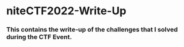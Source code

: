 # niteCTF2022-Write-Up

### This contains the write-up of the challenges that I solved during the CTF Event.
